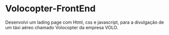 # Volocopter-FrontEnd
Desenvolvi um lading page com Html, css e javascript, para a divulgação de um táxi aéreo chamado Volocopter da empresa VOLO.
